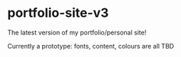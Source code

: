 # portfolio-site-v3
The latest version of my portfolio/personal site!

Currently a prototype: fonts, content, colours are all TBD
